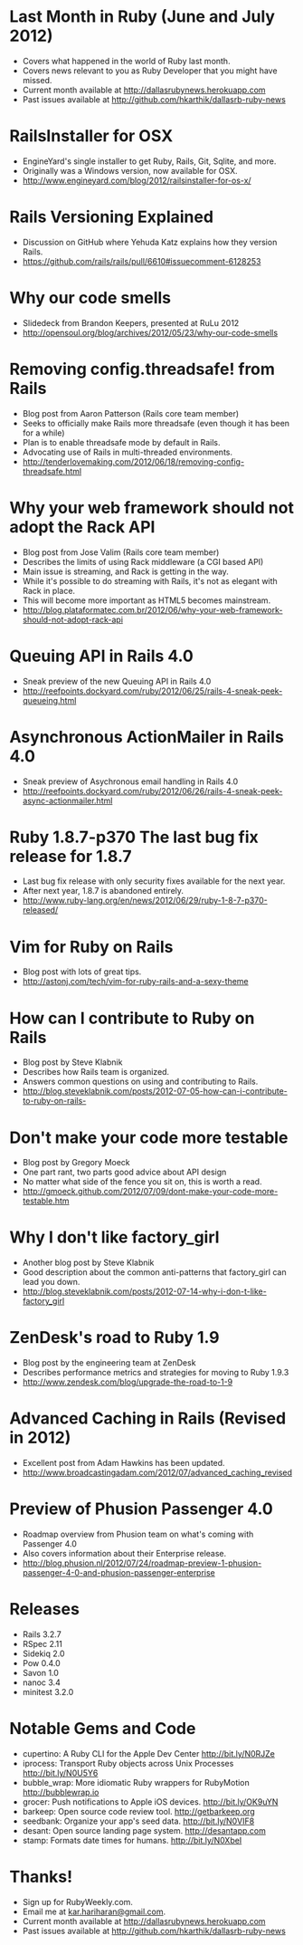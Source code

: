# Last Month in Ruby (June and July 2012)
* Covers what happened in the world of Ruby last month.
* Covers news relevant to you as Ruby Developer that you might have missed.
* Current month available at http://dallasrubynews.herokuapp.com
* Past issues available at http://github.com/hkarthik/dallasrb-ruby-news

# RailsInstaller for OSX
* EngineYard's single installer to get Ruby, Rails, Git, Sqlite, and more.
* Originally was a Windows version, now available for OSX.
* http://www.engineyard.com/blog/2012/railsinstaller-for-os-x/

# Rails Versioning Explained
* Discussion on GitHub where Yehuda Katz explains how they version Rails.
* https://github.com/rails/rails/pull/6610#issuecomment-6128253

# Why our code smells
* Slidedeck from Brandon Keepers, presented at RuLu 2012
* http://opensoul.org/blog/archives/2012/05/23/why-our-code-smells

# Removing config.threadsafe! from Rails
* Blog post from Aaron Patterson (Rails core team member)
* Seeks to officially make Rails more threadsafe (even though it has been for a while)
* Plan is to enable threadsafe mode by default in Rails.
* Advocating use of Rails in multi-threaded environments.
* http://tenderlovemaking.com/2012/06/18/removing-config-threadsafe.html

# Why your web framework should not adopt the Rack API
* Blog post from Jose Valim (Rails core team member)
* Describes the limits of using Rack middleware (a CGI based API)
* Main issue is streaming, and Rack is getting in the way.
* While it's possible to do streaming with Rails, it's not as elegant with Rack in place.
* This will become more important as HTML5 becomes mainstream.
* http://blog.plataformatec.com.br/2012/06/why-your-web-framework-should-not-adopt-rack-api

# Queuing API in Rails 4.0
* Sneak preview of the new Queuing API in Rails 4.0
* http://reefpoints.dockyard.com/ruby/2012/06/25/rails-4-sneak-peek-queueing.html

# Asynchronous ActionMailer in Rails 4.0
* Sneak preview of Asychronous email handling in Rails 4.0
* http://reefpoints.dockyard.com/ruby/2012/06/26/rails-4-sneak-peek-async-actionmailer.html

# Ruby 1.8.7-p370 The last bug fix release for 1.8.7
* Last bug fix release with only security fixes available for the next year.
* After next year, 1.8.7 is abandoned entirely.
* http://www.ruby-lang.org/en/news/2012/06/29/ruby-1-8-7-p370-released/

# Vim for Ruby on Rails
* Blog post with lots of great tips.
* http://astonj.com/tech/vim-for-ruby-rails-and-a-sexy-theme

# How can I contribute to Ruby on Rails
* Blog post by Steve Klabnik
* Describes how Rails team is organized.
* Answers common questions on using and contributing to Rails.
* http://blog.steveklabnik.com/posts/2012-07-05-how-can-i-contribute-to-ruby-on-rails-

# Don't make your code more testable
* Blog post by Gregory Moeck
* One part rant, two parts good advice about API design
* No matter what side of the fence you sit on, this is worth a read.
* http://gmoeck.github.com/2012/07/09/dont-make-your-code-more-testable.htm

# Why I don't like factory_girl
* Another blog post by Steve Klabnik
* Good description about the common anti-patterns that factory_girl can lead you down.
* http://blog.steveklabnik.com/posts/2012-07-14-why-i-don-t-like-factory_girl

# ZenDesk's road to Ruby 1.9
* Blog post by the engineering team at ZenDesk
* Describes performance metrics and strategies for moving to Ruby 1.9.3
* http://www.zendesk.com/blog/upgrade-the-road-to-1-9

# Advanced Caching in Rails (Revised in 2012)
* Excellent post from Adam Hawkins has been updated.
* http://www.broadcastingadam.com/2012/07/advanced_caching_revised

# Preview of Phusion Passenger 4.0
* Roadmap overview from Phusion team on what's coming with Passenger 4.0
* Also covers information about their Enterprise release.
* http://blog.phusion.nl/2012/07/24/roadmap-preview-1-phusion-passenger-4-0-and-phusion-passenger-enterprise 

# Releases
* Rails 3.2.7
* RSpec 2.11
* Sidekiq 2.0
* Pow 0.4.0
* Savon 1.0
* nanoc 3.4
* minitest 3.2.0

# Notable Gems and Code
* cupertino: A Ruby CLI for the Apple Dev Center http://bit.ly/N0RJZe
* iprocess: Transport Ruby objects across Unix Processes http://bit.ly/N0U5Y6
* bubble_wrap: More idiomatic Ruby wrappers for RubyMotion http://bubblewrap.io
* grocer: Push notifications to Apple iOS devices. http://bit.ly/OK9uYN
* barkeep: Open source code review tool. http://getbarkeep.org
* seedbank: Organize your app's seed data. http://bit.ly/N0VIF8
* desant: Open source landing page system. http://desantapp.com
* stamp: Formats date times for humans. http://bit.ly/N0XbeI


# Thanks!
* Sign up for RubyWeekly.com.
* Email me at kar.hariharan@gmail.com.
* Current month available at http://dallasrubynews.herokuapp.com
* Past issues available at http://github.com/hkarthik/dallasrb-ruby-news
